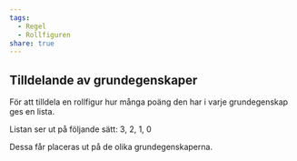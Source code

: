 ```yaml
---
tags:
  - Regel
  - Rollfiguren
share: true
---
```

## Tilldelande av grundegenskaper
För att tilldela en rollfigur hur många poäng den har i varje grundegenskap ges en lista. 

Listan ser ut på följande sätt: 3, 2, 1, 0

Dessa får placeras ut på de olika grundegenskaperna.


